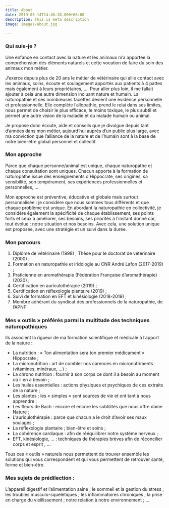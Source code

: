 ```yaml
---
title: About
date: 2019-05-14T14:46:10.000+06:00
description: This is meta description
image: images/about.jpg

---
```

### Qui suis-je ?

Une enfance en contact avec la nature et les animaux m’a apportée la compréhension des éléments naturels et cette vocation de faire du soin des animaux mon métier.

J’exerce depuis plus de 20 ans le métier de vétérinaire qui allie contact avec les animaux, soins, écoute et soulagement apportés aux patients à 4 pattes mais également à leurs propriétaires, .... Pour aller plus loin, il me fallait ajouter à cela une autre dimension incluant nature et humain. La naturopathie et ses nombreuses facettes devient une évidence personnelle et professionnelle. Elle complète l’allopathie, prend le relai dans ses limites, nous permet de choisir le plus efficace, le moins toxique, le plus subtil et permet une autre vision de la maladie et du malade humain ou animal.

Je propose donc écoute, aide et conseils que je divulgue depuis tant d’années dans mon métier, aujourd‘hui auprès d’un public plus large, avec ma conviction que l’alliance de la nature et de l’humain sont à la base de notre bien-être global personnel et collectif.

### Mon approche

Parce que chaque personne/animal est unique, chaque naturopathe et chaque consultation sont uniques. Chacun apporte à la formation de naturopathe issue des enseignements d’Hippocrate, ses origines, sa sensibilité, son tempérament, ses expériences professionnelles et personnelles, ...

Mon approche est préventive, éducative et globale mais surtout personnalisée : je considère que nous sommes tous différents et que chaque problème est unique. En abordant la naturopathie en collectivité, je considère également la spécificité de chaque établissement, ses points forts et ceux à améliorer, ses besoins, ses priorités à l’instant donné car, tout évolue : notre situation et nos besoins. Avec cela, une solution unique est proposée, avec une stratégie et un suivi dans la durée.

### Mon parcours

1. Diplôme de vétérinaire (1998) ; Thèse pour le doctorat de vétérinaire (2000) ;
2. Formation en naturopathie et iridologie au CNR André Lafon (2017-2019) ;
3. Praticienne en aromathérapie (Fédération Française d’aromathérapie) (2020) ;
4. Certification en auriculothérapie (2019) ;
5. Certification en réflexologie plantaire (2019) ;
6. Suivi de formation en EFT et kinésiologie (2018-2019) ;
7. Membre adhérant du syndicat des professionnels de la naturopathie, de l’APNF

### Mes « outils » préférés parmi la multitude des techniques naturopathiques

Ils associent la rigueur de ma formation scientifique et médicale à l’apport de la nature :

* La nutrition : « Ton alimentation sera ton premier médicament » Hippocrate ;
* La micronutrition : art de combler nos carences en micronutriments (vitamines, minéraux, ...) ;
* La chrono nutrition : fournir à son corps ce dont il a besoin au moment où il en a besoin ;
* Les huiles essentielles : actions physiques et psychiques de ces extraits de la nature ;
* Les plantes : les « simples » sont sources de vie et ont tant à nous apprendre ;
* Les fleurs de Bach : encore et encore les subtilités que nous offre dame Nature ;
* L’auriculothérapie : parce que chacun a le droit d’avoir ses maux soulagés ;
* La réflexologie plantaire ; bien-être et soins ;
* La cohérence cardiaque : afin de rééquilibrer notre système nerveux ;
* EFT, kinésiologie, ... : techniques de thérapies brèves afin de réconcilier corps et esprit ; ...

Tous ces « outils » naturels nous permettent de trouver ensemble les solutions qui vous correspondent et qui vous permettent de retrouver santé, forme et bien-être.

### Mes sujets de prédilection :

L’appareil digestif et l’alimentation saine ; le sommeil et la gestion du stress ; les troubles musculo-squeletiques ; les inflammatoires chroniques ; la prise en charge du vieillissement ; notre relation à notre environnement ; ...
